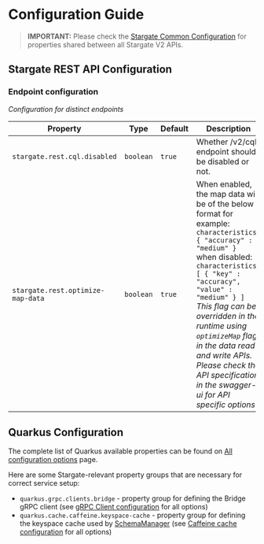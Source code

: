 # Configuration Guide

> **IMPORTANT:** Please check the [Stargate Common Configuration](../sgv2-quarkus-common/CONFIGURATION.md) for properties shared between all Stargate V2 APIs.

## Stargate REST API Configuration

### Endpoint configuration

*Configuration for distinct endpoints*

| Property                          | Type      | Default | Description                                                                                                                                                                                                                                                                                                                                                                                                     |
|-----------------------------------|-----------|---------|-----------------------------------------------------------------------------------------------------------------------------------------------------------------------------------------------------------------------------------------------------------------------------------------------------------------------------------------------------------------------------------------------------------------|
| `stargate.rest.cql.disabled`      | `boolean` | `true`  | Whether /v2/cql endpoint should be disabled or not.                                                                                                                                                                                                                                                                                                                                                             |
| `stargate.rest.optimize-map-data` | `boolean` | `true`  | When enabled, the map data will be of the below format for example:<br/>```characteristics: { "accuracy" : "medium" }``` <br/>when disabled:<br/>```characteristics: [ { "key" : "accuracy", "value" : "medium" } ]```<br/>_This flag can be overridden in the runtime using `optimizeMap` flag in the data read and write APIs. Please check the API specification in the swagger-ui for API specific options_ |

## Quarkus Configuration

The complete list of Quarkus available properties can be found on [All configuration options](https://quarkus.io/guides/all-config) page.

Here are some Stargate-relevant property groups that are necessary for correct service setup:

* `quarkus.grpc.clients.bridge` - property group for defining the Bridge gRPC client (see [gRPC Client configuration](https://quarkus.io/guides/grpc-service-consumption#client-configuration) for all options)
* `quarkus.cache.caffeine.keyspace-cache` - property group  for defining the keyspace cache used by [SchemaManager](../sgv2-quarkus-common/src/main/java/io/stargate/sgv2/api/common/schema/SchemaManager.java) (see [Caffeine cache configuration](https://quarkus.io/guides/cache#caffeine-configuration-properties) for all options)
